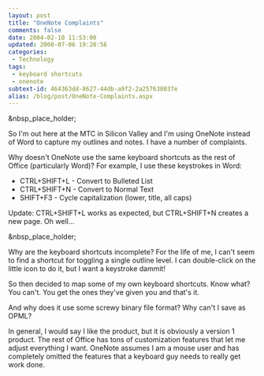 ```yaml
---
layout: post
title: "OneNote Complaints"
comments: false
date: 2004-02-10 11:53:00
updated: 2008-07-06 19:28:56
categories:
 - Technology
tags:
 - keyboard shortcuts
 - onenote
subtext-id: 464363dd-8627-44db-a9f2-2a257638037e
alias: /blog/post/OneNote-Complaints.aspx
---
```



&nbsp_place_holder;

So I'm out here at the MTC in Silicon Valley and I'm using OneNote instead of Word to capture my outlines and notes. I have a number of complaints. 

Why doesn't OneNote use the same keyboard shortcuts as the rest of Office (particularly Word)? For example, I use these keystrokes in Word: 

  * CTRL+SHIFT+L - Convert to Bulleted List 
  * CTRL+SHIFT+N - Convert to Normal Text 
  * SHIFT+F3 - Cycle capitalization (lower, title, all caps) 

Update: CTRL+SHIFT+L works as expected, but CTRL+SHIFT+N creates a new page. Oh well...

&nbsp_place_holder;

Why are the keyboard shortcuts incomplete? For the life of me, I can't seem to find a shortcut for toggling a single outline level. I can double-click on the little icon to do it, but I want a keystroke dammit! 

So then decided to map some of my own keyboard shortcuts. Know what? You can't. You get the ones they've given you and that's it. 

And why does it use some screwy binary file format? Why can't I save as OPML? 

In general, I would say I like the product, but it is obviously a version 1 product. The rest of Office has tons of customization features that let me adjust everything I want. OneNote assumes I am a mouse user and has completely omitted the features that a keyboard guy needs to really get work done. 
